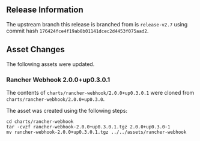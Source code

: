 ## Release Information

The upstream branch this release is branched from is `release-v2.7` using commit hash `176424fce4f19ab8b01141dcec2d4453f075aad2`.

## Asset Changes

The following assets were updated.

### Rancher Webhook 2.0.0+up0.3.0.1

The contents of `charts/rancher-webhook/2.0.0+up0.3.0.1` were cloned from `charts/rancher-webhook/2.0.0+up0.3.0`. 

The asset was created using the following steps:

```
cd charts/rancher-webhook
tar -cvzf rancher-webhook-2.0.0+up0.3.0.1.tgz 2.0.0+up0.3.0-1
mv rancher-webhook-2.0.0+up0.3.0.1.tgz ../../assets/rancher-webhook
```
